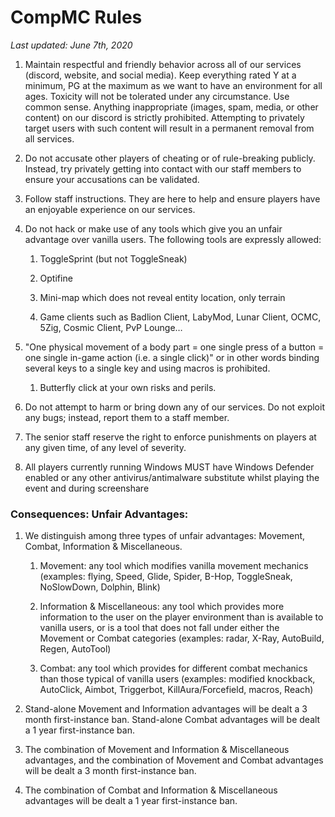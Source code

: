 # **CompMC Rules**
*Last updated: June 7th, 2020*


1. Maintain respectful and friendly behavior across all of our services (discord, website, and social media). Keep everything rated Y at a minimum, PG at the maximum as we want to have an environment for all ages. Toxicity will not be tolerated under any circumstance. Use common sense. Anything inappropriate (images, spam, media, or other content) on our discord is strictly prohibited. Attempting to privately target users with such content will result in a permanent removal from all services.

2. Do not accusate other players of cheating or of rule-breaking publicly. Instead, try privately getting into contact with our staff members to ensure your accusations can be validated.

3. Follow staff instructions. They are here to help and ensure players have an enjoyable experience on our services.

4. Do not hack or make use of any tools which give you an unfair advantage over vanilla users.  The following tools are expressly allowed:

	1. ToggleSprint (but not ToggleSneak)

	2. Optifine

	3. Mini-map which does not reveal entity location, only terrain

	4. Game clients such as Badlion Client, LabyMod, Lunar Client, OCMC, 5Zig, Cosmic Client, PvP Lounge…

5. "One physical movement of a body part = one single press of a button = one single in-game action (i.e. a single click)" or in other words binding several keys to a single key and using macros is prohibited.

	1. Butterfly click at your own risks and perils.

6. Do not attempt to harm or bring down any of our services.  Do not exploit any bugs; instead, report them to a staff member.

7. The senior staff reserve the right to enforce punishments on players at any given time, of any level of severity.

8. All players currently running Windows MUST have Windows Defender enabled or any other antivirus/antimalware substitute whilst playing the event and during screenshare

### **Consequences: Unfair Advantages:**

1. We distinguish among three types of unfair advantages: Movement, Combat, Information & Miscellaneous.
	1. Movement: any tool which modifies vanilla movement mechanics (examples: flying, Speed, Glide, Spider, B-Hop, ToggleSneak, NoSlowDown, Dolphin, Blink)

	2. Information & Miscellaneous: any tool which provides more information to the user on the player environment than is available to vanilla users, or is a tool that does not fall under either the Movement or Combat categories (examples: radar, X-Ray, AutoBuild, Regen, AutoTool)

	3. Combat: any tool which provides for different combat mechanics than those typical of vanilla users (examples: modified knockback, AutoClick, Aimbot, Triggerbot,  KillAura/Forcefield, macros, Reach)

2. Stand-alone Movement and Information advantages will be dealt a 3 month first-instance ban.  Stand-alone Combat advantages will be dealt a 1 year first-instance ban.

3. The combination of Movement and Information & Miscellaneous advantages, and the combination of Movement and Combat advantages will be dealt a 3 month first-instance ban.

4. The combination of Combat and Information & Miscellaneous advantages will be dealt a 1 year first-instance ban.